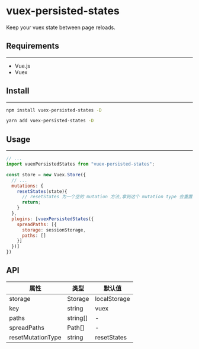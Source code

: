 <!--
 * @Description: 
 * @version: 
 * @Author: Chengbotao
 * @Date: 2020-08-14 16:04:11
 * @LastEditors: Chengbotao
 * @LastEditTime: 2020-08-21 12:56:35
 * @FilePath: \vuex-persisted-states\README.md
-->
# vuex-persisted-states
Keep your vuex state between page reloads.

## Requirements
---
- Vue.js
- Vuex

## Install
---
```sh
npm install vuex-persisted-states -D

yarn add vuex-persisted-states -D
```

## Usage
---
```js
// ...
import vuexPersistedStates from "vuex-persisted-states";

const store = new Vuex.Store({
  // ...
  mutations: {
    resetStates(state){
      // resetStates 为一个空的 mutation 方法,拿到这个 mutation type 会重置 state 的状态
      return;
    }
  },
  plugins: [vuexPersistedStates({
    spreadPaths: [{
      storage: sessionStorage,
      paths: []
    }]
  })]
})
```

## API

| 属性              | 类型     | 默认值       |
| ----------------- | -------- | ------------ |
| storage           | Storage  | localStorage |
| key               | string   | vuex         |
| paths             | string[] | -            |
| spreadPaths       | Path[]   | -            |
| resetMutationType | string   | resetStates  |
